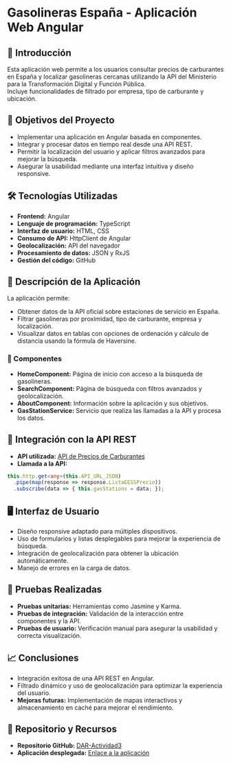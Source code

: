# Gasolineras España - Aplicación Web Angular

## 📖 Introducción
Esta aplicación web permite a los usuarios consultar precios de carburantes en España y localizar gasolineras cercanas utilizando la API del Ministerio para la Transformación Digital y Función Pública.  
Incluye funcionalidades de filtrado por empresa, tipo de carburante y ubicación.

## 🎯 Objetivos del Proyecto
- Implementar una aplicación en Angular basada en componentes.  
- Integrar y procesar datos en tiempo real desde una API REST.  
- Permitir la localización del usuario y aplicar filtros avanzados para mejorar la búsqueda.  
- Asegurar la usabilidad mediante una interfaz intuitiva y diseño responsive.  

## 🛠️ Tecnologías Utilizadas
- **Frontend:** Angular  
- **Lenguaje de programación:** TypeScript  
- **Interfaz de usuario:** HTML, CSS  
- **Consumo de API:** HttpClient de Angular  
- **Geolocalización:** API del navegador  
- **Procesamiento de datos:** JSON y RxJS  
- **Gestión del código:** GitHub  

## 🚀 Descripción de la Aplicación
La aplicación permite:  
- Obtener datos de la API oficial sobre estaciones de servicio en España.  
- Filtrar gasolineras por proximidad, tipo de carburante, empresa y localización.  
- Visualizar datos en tablas con opciones de ordenación y cálculo de distancia usando la fórmula de Haversine.

### 🧩 Componentes
- **HomeComponent:** Página de inicio con acceso a la búsqueda de gasolineras.  
- **SearchComponent:** Página de búsqueda con filtros avanzados y geolocalización.  
- **AboutComponent:** Información sobre la aplicación y sus objetivos.  
- **GasStationService:** Servicio que realiza las llamadas a la API y procesa los datos.  

## 🔗 Integración con la API REST
- **API utilizada:** [API de Precios de Carburantes](https://sedeaplicaciones.minetur.gob.es/ServiciosRESTCarburantes/PreciosCarburantes/EstacionesTerrestres/)  
- **Llamada a la API:**
```typescript
this.http.get<any>(this.API_URL_JSON)
  .pipe(map(response => response.ListaEESSPrecio))
  .subscribe(data => { this.gasStations = data; });
```

## 🖥️ Interfaz de Usuario
- Diseño responsive adaptado para múltiples dispositivos.  
- Uso de formularios y listas desplegables para mejorar la experiencia de búsqueda.  
- Integración de geolocalización para obtener la ubicación automáticamente.  
- Manejo de errores en la carga de datos.  

## 🧪 Pruebas Realizadas
- **Pruebas unitarias:** Herramientas como Jasmine y Karma.  
- **Pruebas de integración:** Validación de la interacción entre componentes y la API.  
- **Pruebas de usuario:** Verificación manual para asegurar la usabilidad y correcta visualización.  

## 📈 Conclusiones
- Integración exitosa de una API REST en Angular.  
- Filtrado dinámico y uso de geolocalización para optimizar la experiencia del usuario.  
- **Mejoras futuras:** Implementación de mapas interactivos y almacenamiento en caché para mejorar el rendimiento.  

## 📂 Repositorio y Recursos
- **Repositorio GitHub:** [DAR-Actividad3](https://github.com/TheHacha167/Dar-Desarrollo-de-Aplicaciones-en-Red-Actividad3)  
- **Aplicación desplegada:** [Enlace a la aplicación](https://thehacha167.github.io/Dar-Desarrollo-de-Aplicaciones-en-Red-Actividad3/)  
